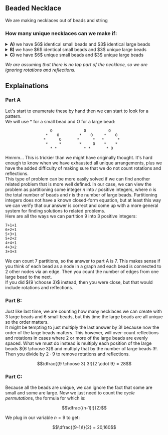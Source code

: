 ## Beaded Necklace
We are making necklaces out of beads and string
### How many unique necklaces can we make if:
<details><summary><b>A) </b>we have $6$ identical small beads and $3$ identical large beads</summary>7</details>
<details><summary><b>B) </b>we have $6$ identical small beads and $3$ unique large beads</summary>28</details>
<details><summary><b>C) </b>we have $6$ unique small beads and $3$ unique large beads</summary>20,160</details>

*We are assuming that there is no *top* part of the necklace, so we are ignoring rotations and reflections.*  
## Explainations

### Part A
Let's start to enumerate these by hand then we can start to look for a pattern.  
We will use * for a small bead and O for a large bead:  
```
                    O              O          O
                  *    O         *    O     *    O
                 *      O       *      *   *      *
                  *     *        *     O    *    *
                    * *            * *       * O
```
Hmmm... This is trickier than we might have originally thought.  It's hard enough to know when we have exhausted all unique arrangements, plus we have the added difficulty of making sure that we do not count rotations and reflections.  
This type of problem can be more easily solved if we can find another related problem that is more well defined.  In our case, we can view the problem as partitioning some integer $n$ into $r$ positive integers, where $n$ is the total number of beads and $r$ is the number of large beads.  Partitioning integers does not have a known closed-form equation, but at least this way we can verify that our answer is correct and come up with a more general system for finding solutions to related problems.  
Here are all the ways we can partition $9$ into $3$ positive integers:
```
7+1+1
6+2+1
5+3+1
5+2+2
4+4+1
4+3+2
3+3+3
```
We can count $7$ partitions, so the answer to part A is $7$.  This makes sense if you think of each bead as a node in a graph and each bead is connected to $2$ other nodes via an edge.  Then you count the number of edges from one large bead to the next.  
If you did ${9 \choose 3}$ instead, then you were close, but that would include rotations and reflections.

### Part B:
Just like last time, we are counting how many necklaces we can create with $3$ large beads and $6$ small beads, but this time the large beads are all unique so the order matters.  
It might be tempting to just multiply the last answer by $3!$ because now the order of the large beads matters.  This however, will over-count reflections and rotations in cases where $2$ or more of the large beads are evenly spaced.  What we must do instead is multiply each position of the large beads ${6 \choose 3}$ and multiply that by the number of large beads $3!$.  Then you divide by $2 \cdot 9$ to remove rotations and reflections.  
```math
\dfrac{{9 \choose 3} 3!}{2 \cdot 9} = 28
```
### Part C:
Because all the beads are unique, we can ignore the fact that some are small and some are large.  Now we just need to count the *cycle permutation*s, the formula for which is:
```math
\dfrac{(n-1)!}{2}
```
We plug in our variable $n=9$ to get:
```math
\dfrac{(9-1)!}{2} = 20,160
```
